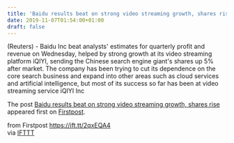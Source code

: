 ```yaml
---
title: 'Baidu results beat on strong video streaming growth, shares rise'
date: 2019-11-07T01:54:00+01:00
draft: false
---
```


(Reuters) - Baidu Inc beat analysts' estimates for quarterly profit and revenue on Wednesday, helped by strong growth at its video streaming platform iQIYI, sending the Chinese search engine giant's shares up 5% after market. The company has been trying to cut its dependence on the core search business and expand into other areas such as cloud services and artificial intelligence, but most of its success so far has been at video streaming service iQIYI Inc

The post [Baidu results beat on strong video streaming growth, shares rise](http://www.firstpost.com/tech/news-analysis/baidu-results-beat-on-strong-video-streaming-growth-shares-rise-7614051.html) appeared first on [Firstpost](http://www.firstpost.com).

  
  
from Firstpost https://ift.tt/2qxEQA4  
via [IFTTT](https://ifttt.com/?ref=da&site=blogger)